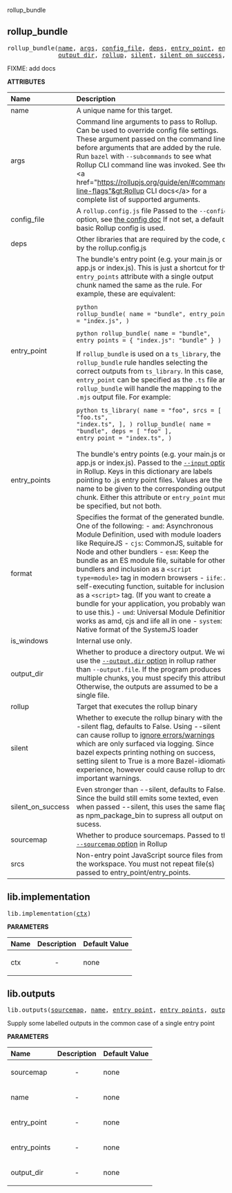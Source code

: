 <!-- Generated with Stardoc: http://skydoc.bazel.build -->

rollup_bundle

<a id="#rollup_bundle"></a>

## rollup_bundle

<pre>
rollup_bundle(<a href="#rollup_bundle-name">name</a>, <a href="#rollup_bundle-args">args</a>, <a href="#rollup_bundle-config_file">config_file</a>, <a href="#rollup_bundle-deps">deps</a>, <a href="#rollup_bundle-entry_point">entry_point</a>, <a href="#rollup_bundle-entry_points">entry_points</a>, <a href="#rollup_bundle-format">format</a>, <a href="#rollup_bundle-is_windows">is_windows</a>,
              <a href="#rollup_bundle-output_dir">output_dir</a>, <a href="#rollup_bundle-rollup">rollup</a>, <a href="#rollup_bundle-silent">silent</a>, <a href="#rollup_bundle-silent_on_success">silent_on_success</a>, <a href="#rollup_bundle-sourcemap">sourcemap</a>, <a href="#rollup_bundle-srcs">srcs</a>)
</pre>

FIXME: add docs

**ATTRIBUTES**


| Name  | Description | Type | Mandatory | Default |
| :------------- | :------------- | :------------- | :------------- | :------------- |
| <a id="rollup_bundle-name"></a>name |  A unique name for this target.   | <a href="https://bazel.build/docs/build-ref.html#name">Name</a> | required |  |
| <a id="rollup_bundle-args"></a>args |  Command line arguments to pass to Rollup. Can be used to override config file settings. These argument passed on the command line before arguments that are added by the rule. Run <code>bazel</code> with <code>--subcommands</code> to see what Rollup CLI command line was invoked. See the &lt;a href="https://rollupjs.org/guide/en/#command-line-flags"&gt;Rollup CLI docs&lt;/a&gt; for a complete list of supported arguments.   | List of strings | optional | [] |
| <a id="rollup_bundle-config_file"></a>config_file |  A <code>rollup.config.js</code> file Passed to the <code>--config</code> option, see [the config doc](https://rollupjs.org/guide/en/#configuration-files) If not set, a default basic Rollup config is used.   | <a href="https://bazel.build/docs/build-ref.html#labels">Label</a> | optional | //packages/rollup:rollup.config.js |
| <a id="rollup_bundle-deps"></a>deps |  Other libraries that are required by the code, or by the rollup.config.js   | <a href="https://bazel.build/docs/build-ref.html#labels">List of labels</a> | optional | [] |
| <a id="rollup_bundle-entry_point"></a>entry_point |  The bundle's entry point (e.g. your main.js or app.js or index.js). This is just a shortcut for the <code>entry_points</code> attribute with a single output chunk named the same as the rule. For example, these are equivalent: <pre><code>python rollup_bundle(     name = "bundle",     entry_point = "index.js", ) </code></pre> <pre><code>python rollup_bundle(     name = "bundle",     entry_points = {         "index.js": "bundle"     } ) </code></pre> If <code>rollup_bundle</code> is used on a <code>ts_library</code>, the <code>rollup_bundle</code> rule handles selecting the correct outputs from <code>ts_library</code>. In this case, <code>entry_point</code> can be specified as the <code>.ts</code> file and <code>rollup_bundle</code> will handle the mapping to the <code>.mjs</code> output file. For example: <pre><code>python ts_library(     name = "foo",     srcs = [         "foo.ts",         "index.ts",     ], ) rollup_bundle(     name = "bundle",     deps = [ "foo" ],     entry_point = "index.ts", ) </code></pre>   | <a href="https://bazel.build/docs/build-ref.html#labels">Label</a> | optional | None |
| <a id="rollup_bundle-entry_points"></a>entry_points |  The bundle's entry points (e.g. your main.js or app.js or index.js). Passed to the [<code>--input</code> option](https://github.com/rollup/rollup/blob/master/docs/999-big-list-of-options.md#input) in Rollup. Keys in this dictionary are labels pointing to .js entry point files. Values are the name to be given to the corresponding output chunk. Either this attribute or <code>entry_point</code> must be specified, but not both.   | <a href="https://bazel.build/docs/skylark/lib/dict.html">Dictionary: Label -> String</a> | optional | {} |
| <a id="rollup_bundle-format"></a>format |  Specifies the format of the generated bundle. One of the following: - <code>amd</code>: Asynchronous Module Definition, used with module loaders like RequireJS - <code>cjs</code>: CommonJS, suitable for Node and other bundlers - <code>esm</code>: Keep the bundle as an ES module file, suitable for other bundlers and inclusion as a <code>&lt;script type=module&gt;</code> tag in modern browsers - <code>iife</code>: A self-executing function, suitable for inclusion as a <code>&lt;script&gt;</code> tag. (If you want to create a bundle for your application, you probably want to use this.) - <code>umd</code>: Universal Module Definition, works as amd, cjs and iife all in one - <code>system</code>: Native format of the SystemJS loader   | String | optional | "esm" |
| <a id="rollup_bundle-is_windows"></a>is_windows |  Internal use only.   | Boolean | optional | False |
| <a id="rollup_bundle-output_dir"></a>output_dir |  Whether to produce a directory output. We will use the [<code>--output.dir</code> option](https://github.com/rollup/rollup/blob/master/docs/999-big-list-of-options.md#outputdir) in rollup rather than <code>--output.file</code>. If the program produces multiple chunks, you must specify this attribute. Otherwise, the outputs are assumed to be a single file.   | Boolean | optional | False |
| <a id="rollup_bundle-rollup"></a>rollup |  Target that executes the rollup binary   | <a href="https://bazel.build/docs/build-ref.html#labels">Label</a> | optional | @rollup |
| <a id="rollup_bundle-silent"></a>silent |  Whether to execute the rollup binary with the --silent flag, defaults to False. Using --silent can cause rollup to [ignore errors/warnings](https://github.com/rollup/rollup/blob/master/docs/999-big-list-of-options.md#onwarn)  which are only surfaced via logging.  Since bazel expects printing nothing on success, setting silent to True is a more Bazel-idiomatic experience, however could cause rollup to drop important warnings.   | Boolean | optional | False |
| <a id="rollup_bundle-silent_on_success"></a>silent_on_success |  Even stronger than --silent, defaults to False. Since the build still emits some texted, even when passed --silent, this uses the same flag as npm_package_bin to supress all output on sucess.   | Boolean | optional | False |
| <a id="rollup_bundle-sourcemap"></a>sourcemap |  Whether to produce sourcemaps. Passed to the [<code>--sourcemap</code> option](https://github.com/rollup/rollup/blob/master/docs/999-big-list-of-options.md#outputsourcemap") in Rollup   | String | optional | "inline" |
| <a id="rollup_bundle-srcs"></a>srcs |  Non-entry point JavaScript source files from the workspace. You must not repeat file(s) passed to entry_point/entry_points.   | <a href="https://bazel.build/docs/build-ref.html#labels">List of labels</a> | optional | [] |


<a id="#lib.implementation"></a>

## lib.implementation

<pre>
lib.implementation(<a href="#lib.implementation-ctx">ctx</a>)
</pre>



**PARAMETERS**


| Name  | Description | Default Value |
| :------------- | :------------- | :------------- |
| <a id="lib.implementation-ctx"></a>ctx |  <p align="center"> - </p>   |  none |


<a id="#lib.outputs"></a>

## lib.outputs

<pre>
lib.outputs(<a href="#lib.outputs-sourcemap">sourcemap</a>, <a href="#lib.outputs-name">name</a>, <a href="#lib.outputs-entry_point">entry_point</a>, <a href="#lib.outputs-entry_points">entry_points</a>, <a href="#lib.outputs-output_dir">output_dir</a>)
</pre>

Supply some labelled outputs in the common case of a single entry point

**PARAMETERS**


| Name  | Description | Default Value |
| :------------- | :------------- | :------------- |
| <a id="lib.outputs-sourcemap"></a>sourcemap |  <p align="center"> - </p>   |  none |
| <a id="lib.outputs-name"></a>name |  <p align="center"> - </p>   |  none |
| <a id="lib.outputs-entry_point"></a>entry_point |  <p align="center"> - </p>   |  none |
| <a id="lib.outputs-entry_points"></a>entry_points |  <p align="center"> - </p>   |  none |
| <a id="lib.outputs-output_dir"></a>output_dir |  <p align="center"> - </p>   |  none |


